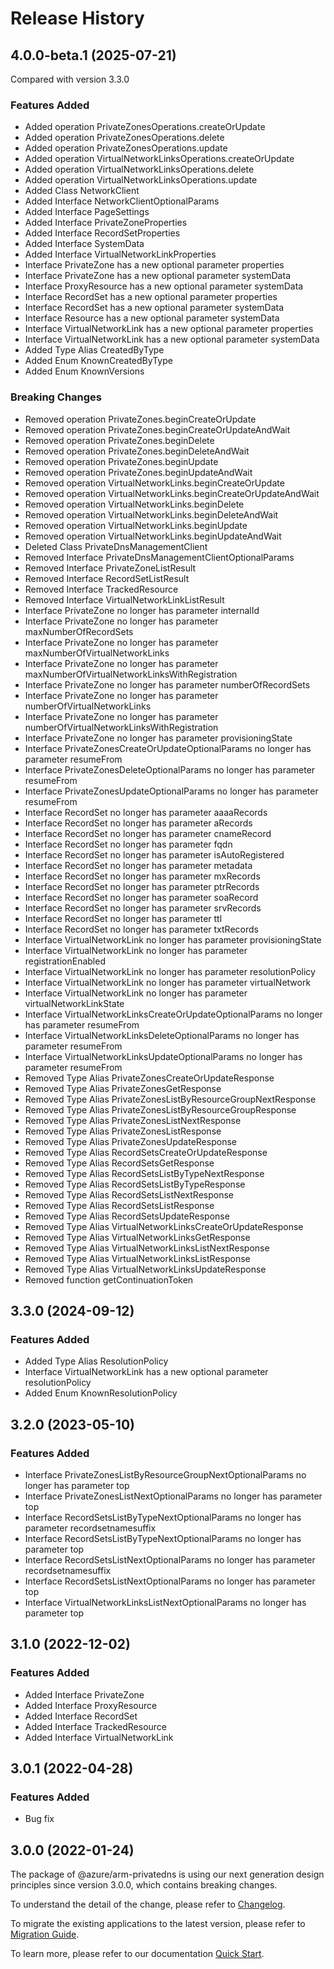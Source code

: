 # Release History

## 4.0.0-beta.1 (2025-07-21)
Compared with version 3.3.0

### Features Added
  - Added operation PrivateZonesOperations.createOrUpdate
  - Added operation PrivateZonesOperations.delete
  - Added operation PrivateZonesOperations.update
  - Added operation VirtualNetworkLinksOperations.createOrUpdate
  - Added operation VirtualNetworkLinksOperations.delete
  - Added operation VirtualNetworkLinksOperations.update
  - Added Class NetworkClient
  - Added Interface NetworkClientOptionalParams
  - Added Interface PageSettings
  - Added Interface PrivateZoneProperties
  - Added Interface RecordSetProperties
  - Added Interface SystemData
  - Added Interface VirtualNetworkLinkProperties
  - Interface PrivateZone has a new optional parameter properties
  - Interface PrivateZone has a new optional parameter systemData
  - Interface ProxyResource has a new optional parameter systemData
  - Interface RecordSet has a new optional parameter properties
  - Interface RecordSet has a new optional parameter systemData
  - Interface Resource has a new optional parameter systemData
  - Interface VirtualNetworkLink has a new optional parameter properties
  - Interface VirtualNetworkLink has a new optional parameter systemData
  - Added Type Alias CreatedByType
  - Added Enum KnownCreatedByType
  - Added Enum KnownVersions

### Breaking Changes
  - Removed operation PrivateZones.beginCreateOrUpdate
  - Removed operation PrivateZones.beginCreateOrUpdateAndWait
  - Removed operation PrivateZones.beginDelete
  - Removed operation PrivateZones.beginDeleteAndWait
  - Removed operation PrivateZones.beginUpdate
  - Removed operation PrivateZones.beginUpdateAndWait
  - Removed operation VirtualNetworkLinks.beginCreateOrUpdate
  - Removed operation VirtualNetworkLinks.beginCreateOrUpdateAndWait
  - Removed operation VirtualNetworkLinks.beginDelete
  - Removed operation VirtualNetworkLinks.beginDeleteAndWait
  - Removed operation VirtualNetworkLinks.beginUpdate
  - Removed operation VirtualNetworkLinks.beginUpdateAndWait
  - Deleted Class PrivateDnsManagementClient
  - Removed Interface PrivateDnsManagementClientOptionalParams
  - Removed Interface PrivateZoneListResult
  - Removed Interface RecordSetListResult
  - Removed Interface TrackedResource
  - Removed Interface VirtualNetworkLinkListResult
  - Interface PrivateZone no longer has parameter internalId
  - Interface PrivateZone no longer has parameter maxNumberOfRecordSets
  - Interface PrivateZone no longer has parameter maxNumberOfVirtualNetworkLinks
  - Interface PrivateZone no longer has parameter maxNumberOfVirtualNetworkLinksWithRegistration
  - Interface PrivateZone no longer has parameter numberOfRecordSets
  - Interface PrivateZone no longer has parameter numberOfVirtualNetworkLinks
  - Interface PrivateZone no longer has parameter numberOfVirtualNetworkLinksWithRegistration
  - Interface PrivateZone no longer has parameter provisioningState
  - Interface PrivateZonesCreateOrUpdateOptionalParams no longer has parameter resumeFrom
  - Interface PrivateZonesDeleteOptionalParams no longer has parameter resumeFrom
  - Interface PrivateZonesUpdateOptionalParams no longer has parameter resumeFrom
  - Interface RecordSet no longer has parameter aaaaRecords
  - Interface RecordSet no longer has parameter aRecords
  - Interface RecordSet no longer has parameter cnameRecord
  - Interface RecordSet no longer has parameter fqdn
  - Interface RecordSet no longer has parameter isAutoRegistered
  - Interface RecordSet no longer has parameter metadata
  - Interface RecordSet no longer has parameter mxRecords
  - Interface RecordSet no longer has parameter ptrRecords
  - Interface RecordSet no longer has parameter soaRecord
  - Interface RecordSet no longer has parameter srvRecords
  - Interface RecordSet no longer has parameter ttl
  - Interface RecordSet no longer has parameter txtRecords
  - Interface VirtualNetworkLink no longer has parameter provisioningState
  - Interface VirtualNetworkLink no longer has parameter registrationEnabled
  - Interface VirtualNetworkLink no longer has parameter resolutionPolicy
  - Interface VirtualNetworkLink no longer has parameter virtualNetwork
  - Interface VirtualNetworkLink no longer has parameter virtualNetworkLinkState
  - Interface VirtualNetworkLinksCreateOrUpdateOptionalParams no longer has parameter resumeFrom
  - Interface VirtualNetworkLinksDeleteOptionalParams no longer has parameter resumeFrom
  - Interface VirtualNetworkLinksUpdateOptionalParams no longer has parameter resumeFrom
  - Removed Type Alias PrivateZonesCreateOrUpdateResponse
  - Removed Type Alias PrivateZonesGetResponse
  - Removed Type Alias PrivateZonesListByResourceGroupNextResponse
  - Removed Type Alias PrivateZonesListByResourceGroupResponse
  - Removed Type Alias PrivateZonesListNextResponse
  - Removed Type Alias PrivateZonesListResponse
  - Removed Type Alias PrivateZonesUpdateResponse
  - Removed Type Alias RecordSetsCreateOrUpdateResponse
  - Removed Type Alias RecordSetsGetResponse
  - Removed Type Alias RecordSetsListByTypeNextResponse
  - Removed Type Alias RecordSetsListByTypeResponse
  - Removed Type Alias RecordSetsListNextResponse
  - Removed Type Alias RecordSetsListResponse
  - Removed Type Alias RecordSetsUpdateResponse
  - Removed Type Alias VirtualNetworkLinksCreateOrUpdateResponse
  - Removed Type Alias VirtualNetworkLinksGetResponse
  - Removed Type Alias VirtualNetworkLinksListNextResponse
  - Removed Type Alias VirtualNetworkLinksListResponse
  - Removed Type Alias VirtualNetworkLinksUpdateResponse
  - Removed function getContinuationToken

    
## 3.3.0 (2024-09-12)
    
### Features Added

  - Added Type Alias ResolutionPolicy
  - Interface VirtualNetworkLink has a new optional parameter resolutionPolicy
  - Added Enum KnownResolutionPolicy
    
    
## 3.2.0 (2023-05-10)
    
### Features Added

  - Interface PrivateZonesListByResourceGroupNextOptionalParams no longer has parameter top
  - Interface PrivateZonesListNextOptionalParams no longer has parameter top
  - Interface RecordSetsListByTypeNextOptionalParams no longer has parameter recordsetnamesuffix
  - Interface RecordSetsListByTypeNextOptionalParams no longer has parameter top
  - Interface RecordSetsListNextOptionalParams no longer has parameter recordsetnamesuffix
  - Interface RecordSetsListNextOptionalParams no longer has parameter top
  - Interface VirtualNetworkLinksListNextOptionalParams no longer has parameter top
    
    
## 3.1.0 (2022-12-02)
    
### Features Added

  - Added Interface PrivateZone
  - Added Interface ProxyResource
  - Added Interface RecordSet
  - Added Interface TrackedResource
  - Added Interface VirtualNetworkLink
    
    
## 3.0.1 (2022-04-28)

### Features Added

  - Bug fix
  
## 3.0.0 (2022-01-24)

The package of @azure/arm-privatedns is using our next generation design principles since version 3.0.0, which contains breaking changes.

To understand the detail of the change, please refer to [Changelog](https://aka.ms/js-track2-changelog).

To migrate the existing applications to the latest version, please refer to [Migration Guide](https://aka.ms/js-track2-migration-guide).

To learn more, please refer to our documentation [Quick Start](https://aka.ms/azsdk/js/mgmt/quickstart).
